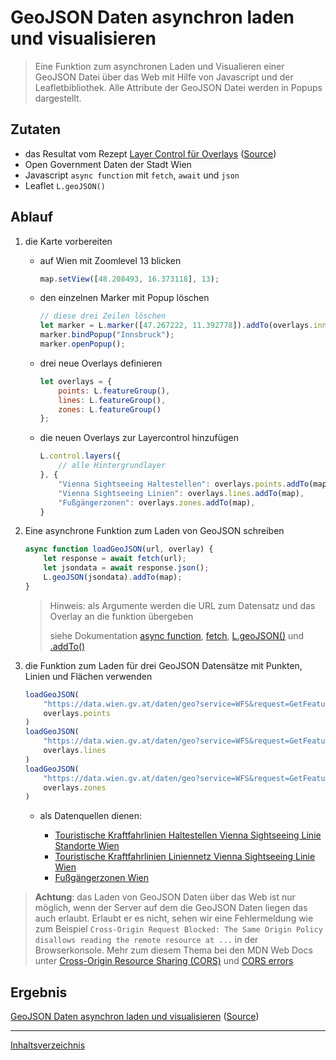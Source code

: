 # GeoJSON Daten asynchron laden und visualisieren

> Eine Funktion zum asynchronen Laden und Visualieren einer GeoJSON Datei über das Web mit Hilfe von Javascript und der Leafletbibliothek. Alle Attribute der GeoJSON Datei werden in Popups dargestellt.

## Zutaten

- das Resultat vom Rezept  [Layer Control für Overlays](https://webmapping.github.io/cookbook/control_layers_overlays) ([Source](https://github.com/webmapping/cookbook/blob/main/control_layers_overlays_example.html))
- Open Government Daten der Stadt Wien
- Javascript `async function` mit `fetch`, `await` und `json`
- Leaflet `L.geoJSON()`

## Ablauf

1. die Karte vorbereiten

    - auf Wien mit Zoomlevel 13 blicken

        ```javascript
        map.setView([48.208493, 16.373118], 13);
        ```

    - den einzelnen Marker mit Popup löschen

        ```javascript
        // diese drei Zeilen löschen
        let marker = L.marker([47.267222, 11.392778]).addTo(overlays.innsbruck);
        marker.bindPopup("Innsbruck");
        marker.openPopup();
        ```

    - drei neue Overlays definieren

        ```javascript
        let overlays = {
            points: L.featureGroup(),
            lines: L.featureGroup(),
            zones: L.featureGroup()
        };
        ```

    - die neuen Overlays zur Layercontrol hinzufügen

        ```javascript
        L.control.layers({
            // alle Hintergrundlayer
        }, {
            "Vienna Sightseeing Haltestellen": overlays.points.addTo(map),
            "Vienna Sightseeing Linien": overlays.lines.addTo(map),
            "Fußgängerzonen": overlays.zones.addTo(map),
        }
        ```

2. Eine asynchrone Funktion zum Laden von GeoJSON schreiben

    ```javascript
    async function loadGeoJSON(url, overlay) {
        let response = await fetch(url);
        let jsondata = await response.json();
        L.geoJSON(jsondata).addTo(map);
    }
    ```

    > Hinweis: als Argumente werden die URL zum Datensatz und das Overlay an die funktion übergeben
    >
    > siehe Dokumentation [async function](https://developer.mozilla.org/en-US/docs/Web/JavaScript/Reference/Statements/async_function), [fetch](https://developer.mozilla.org/en-US/docs/Web/API/fetch), [L.geoJSON()](https://leafletjs.com/reference.html#geojson) und [.addTo()](https://leafletjs.com/reference.html#geojson-addto)

3. die Funktion zum Laden für drei GeoJSON Datensätze mit Punkten, Linien und Flächen verwenden

    ```javascript
    loadGeoJSON(
        "https://data.wien.gv.at/daten/geo?service=WFS&request=GetFeature&version=1.1.0&typeName=ogdwien:TOURISTIKHTSVSLOGD&srsName=EPSG:4326&outputFormat=json",
        overlays.points
    )
    loadGeoJSON(
        "https://data.wien.gv.at/daten/geo?service=WFS&request=GetFeature&version=1.1.0&typeName=ogdwien:TOURISTIKLINIEVSLOGD&srsName=EPSG:4326&outputFormat=json",
        overlays.lines
    )
    loadGeoJSON(
        "https://data.wien.gv.at/daten/geo?service=WFS&request=GetFeature&version=1.1.0&typeName=ogdwien:FUSSGEHERZONEOGD&srsName=EPSG:4326&outputFormat=json",
        overlays.zones
    )
    ```

    - als Datenquellen dienen:

        - [Touristische Kraftfahrlinien Haltestellen Vienna Sightseeing Linie Standorte Wien](https://www.data.gv.at/katalog/de/dataset/touristische-kraftfahrlinien-haltestellen-vienna-sightseeing-linie-standorte-wien)
        - [Touristische Kraftfahrlinien Liniennetz Vienna Sightseeing Linie Wien](https://www.data.gv.at/katalog/de/dataset/touristische-kraftfahrlinien-liniennetz-vienna-sightseeing-linie-wien)
        - [Fußgängerzonen Wien](https://www.data.gv.at/katalog/de/dataset/stadt-wien_fugngerzonenwien)

> **Achtung**: das Laden von GeoJSON Daten über das Web ist nur möglich, wenn der Server auf dem die GeoJSON Daten liegen das auch erlaubt. Erlaubt er es nicht, sehen wir eine Fehlermeldung wie zum Beispiel `Cross-Origin Request Blocked: The Same Origin Policy disallows reading the remote resource at ...`  in der Browserkonsole. Mehr zum diesem Thema bei den MDN Web Docs unter [Cross-Origin Resource Sharing (CORS)](https://developer.mozilla.org/en-US/docs/Web/HTTP/CORS) und [CORS errors](https://developer.mozilla.org/en-US/docs/Web/HTTP/CORS/Errors)

## Ergebnis

[GeoJSON Daten asynchron laden und visualisieren](https://webmapping.github.io/cookbook/geojson_async_example.html) ([Source](https://github.com/webmapping/cookbook/blob/main/geojson_async_example.html))

___
[Inhaltsverzeichnis](https://webmapping.github.io/cookbook/index)
